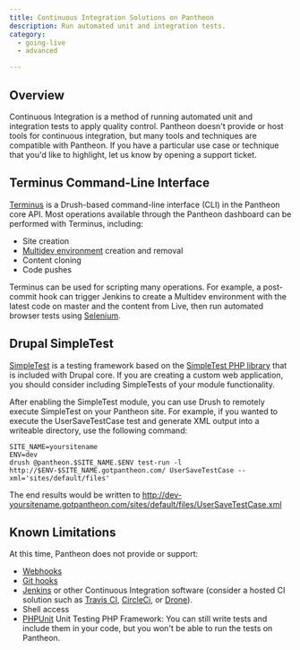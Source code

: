 ```yaml
---
title: Continuous Integration Solutions on Pantheon
description: Run automated unit and integration tests.
category:
  - going-live
  - advanced

---
```


## Overview
Continuous Integration is a method of running automated unit and integration tests to apply quality control. Pantheon doesn't provide or host tools for continuous integration, but many tools and techniques are compatible with Pantheon. If you have a particular use case or technique that you'd like to highlight, let us know by opening a support ticket.

## Terminus Command-Line Interface

[Terminus](/articles/local/terminus-the-pantheon-command-line-interface/) is a Drush-based command-line interface (CLI) in the Pantheon core API. Most operations available through the Pantheon dashboard can be performed with Terminus, including:

- Site creation
- [Multidev environment](/articles/sites/multidev) creation and removal
- Content cloning
- Code pushes

Terminus can be used for scripting many operations. For example, a post-commit hook can trigger Jenkins to create a Multidev environment with the latest code on master and the content from Live, then run automated browser tests using [Selenium](http://www.seleniumhq.org/).

## Drupal SimpleTest

[SimpleTest](https://drupal.org/project/simpletest) is a testing framework based on the [SimpleTest PHP library](http://simpletest.sourceforge.net/) that is included with Drupal core. If you are creating a custom web application, you should consider including SimpleTests of your module functionality.

After enabling the SimpleTest module, you can use Drush to remotely execute SimpleTest on your Pantheon site. For example, if you wanted to execute the UserSaveTestCase test and generate XML output into a writeable directory, use the following command:

    SITE_NAME=yoursitename
    ENV=dev
    drush @pantheon.$SITE_NAME.$ENV test-run -l http://$ENV-$SITE_NAME.gotpantheon.com/ UserSaveTestCase --xml='sites/default/files'

The end results would be written to http://dev-yoursitename.gotpantheon.com/sites/default/files/UserSaveTestCase.xml

## Known Limitations

At this time, Pantheon does not provide or support:

- [Webhooks](http://en.wikipedia.org/wiki/Webhook)
- [Git hooks](http://git-scm.com/book/en/Customizing-Git-Git-Hooks)
- [Jenkins](http://jenkins-ci.org/) or other Continuous Integration software (consider a hosted CI solution such as [Travis CI](https://travis-ci.com/), [CircleCi](https://circleci.com/), or [Drone](https://drone.io/)).
- Shell access
- [PHPUnit](https://github.com/sebastianbergmann/phpunit/) Unit Testing PHP Framework: You can still write tests and include them in your code, but you won't be able to run the tests on Pantheon.
